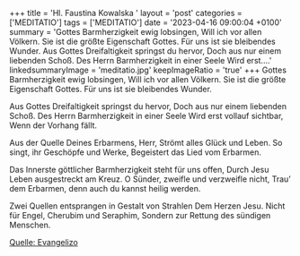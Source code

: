 +++
title = 'Hl. Faustina Kowalska  '
layout = 'post'
categories = ['MEDITATIO']
tags = ['MEDITATIO']
date = '2023-04-16 09:00:04 +0100'
summary = 'Gottes Barmherzigkeit ewig lobsingen, Will ich vor allen Völkern. Sie ist die größte Eigenschaft Gottes. Für uns ist sie bleibendes Wunder.  Aus Gottes Dreifaltigkeit springst du hervor, Doch aus nur einem liebenden Schoß. Des Herrn Barmherzigkeit in einer Seele Wird erst....'
linkedsummaryImage = 'meditatio.jpg'
keepImageRatio = 'true'
+++
Gottes Barmherzigkeit ewig lobsingen,
Will ich vor allen Völkern.
Sie ist die größte Eigenschaft Gottes.
Für uns ist sie bleibendes Wunder.

Aus Gottes Dreifaltigkeit springst du hervor,
Doch aus nur einem liebenden Schoß.
Des Herrn Barmherzigkeit in einer Seele
Wird erst vollauf sichtbar,
Wenn der Vorhang fällt.<!--more-->

Aus der Quelle Deines Erbarmens, Herr,
Strömt alles Glück und Leben.
So singt, ihr Geschöpfe und Werke,
Begeistert das Lied vom Erbarmen.

Das Innerste göttlicher Barmherzigkeit steht für uns offen,
Durch Jesu Leben ausgestreckt am Kreuz.
O Sünder, zweifle und verzweifle nicht, 
Trau’ dem Erbarmen, denn auch du kannst heilig werden.

Zwei Quellen entsprangen in Gestalt von Strahlen
Dem Herzen Jesu.
Nicht für Engel, Cherubim und Seraphim,
Sondern zur Rettung des sündigen Menschen.



[Quelle: Evangelizo](https://evangeliumtagfuertag.org/DE/gospel)
